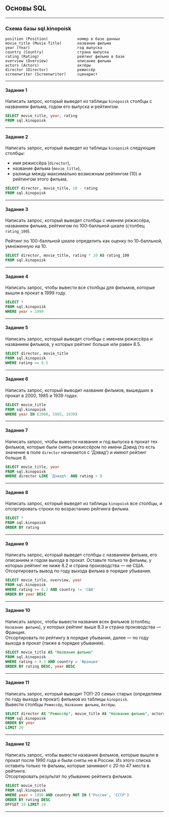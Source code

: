 ## Основы SQL ##

----

### Схема базы sql.kinopoisk ###

    position (Position)             номер в базе данных
    movie_title (Movie Title)       название фильма
    year (Year)                     год выпуска
    country (Country)               страна выпуска
    rating (Rating)                 рейтинг фильма в базе
    overview (Overview)             описание фильма
    actors (Actors)                 актёры
    director (Director)             режиссёр
    screenwriter (Screenwriter)     сценарист

----

#### **Задание 1** ####

Написать запрос, который выведет из таблицы `kinopoisk` столбцы с названием
фильма, годом его выпуска и рейтингом.

```sql
SELECT movie_title, year, rating
FROM sql.kinopoisk
```

----

#### **Задание 2** ####

Написать запрос, который выведет из таблицы `kinopoisk` следующие столбцы:

- имя режиссёра (`director`),
- название фильма (`movie_title`),
- разница между максимально возможным рейтингом (10) и рейтингом этого фильма.

```sql
SELECT director, movie_title, 10 - rating
FROM sql.kinopoisk
```

----

#### **Задание 3** ####

Написать запрос, который выведет столбцы с именем режиссёра, названием фильма,
рейтингом по 100-балльной шкале (столбец `rating_100`).

Рейтинг по 100-балльной шкале определить как оценку по 10-балльной, умноженную
на 10.

```sql
SELECT director, movie_title, rating * 10 AS rating_100
FROM sql.kinopoisk
```

----

#### **Задание 4** ####

Написать запрос, чтобы вывести все столбцы для фильмов, которые вышли в прокат в
1999 году.

```sql
SELECT *
FROM sql.kinopoisk
WHERE year = 1999
```

----

#### **Задание 5** ####

Написать запрос, который выведет столбцы с именем режиссёра и названием фильмов,
у которых рейтинг больше или равен 8.5.

```sql
SELECT director, movie_title
FROM sql.kinopoisk
WHERE rating >= 8.5
```

----

#### **Задание 6** ####

Написать запрос, который выводит названия фильмов, вышедших в прокат в 2000,
1985 и 1939 годах.

```sql
SELECT movie_title
FROM sql.kinopoisk
WHERE year IN (2000, 1985, 1939)
```

----

#### **Задание 7** ####

Написать запрос, чтобы вывести название и год выпуска в прокат тех фильмов,
которые были сняты режиссёром по имени Дэвид (то есть значение в поле `director`
начинается с 'Дэвид') и имеют рейтинг больше 8.

```sql
SELECT movie_title, year
FROM sql.kinopoisk
WHERE director LIKE 'Дэвид%' AND rating > 8
```

----

#### **Задание 8** ####

Написать запрос, который выведет из таблицы `kinopoisk` все столбцы, и
отсортировать строки по возрастанию рейтинга фильма.

```sql
SELECT *
FROM sql.kinopoisk
ORDER BY rating
```

----

#### **Задание 9** ####

Написать запрос, который выведет столбцы с названием фильма, его описанием и
годом выхода в прокат. Оставьте только те фильмы, у которых рейтинг не ниже 8.2
и страна производства&nbsp;&mdash; не США.    
Отсортировать вывод по году выхода фильма в порядке убывания.

```sql
SELECT movie_title, overview, year
FROM sql.kinopoisk
WHERE rating >= 8.2 AND country != 'США'
ORDER BY year DESC
```

----

#### **Задание 10** ####

Написать запрос, чтобы вывести названия всех фильмов (столбец `Название фильма`),
у которых рейтинг выше 8.3 и страна производства&nbsp;&mdash; Франция.    
Отсортировать по рейтингу в порядке убывания, далее&nbsp;&mdash; по году выхода
в прокат (также в порядке убывания).

```sql
SELECT movie_title AS "Название фильма"
FROM sql.kinopoisk
WHERE rating > 8.3 AND country = 'Франция'
ORDER BY rating DESC, year DESC
```

----

#### **Задание 11** ####

Написать запрос, который выводит ТОП-20 самых старых (определяем по году выхода
в прокат) фильмов из таблицы `kinopoisk`.    
Вывести столбцы `Режиссёр`, `Название фильма`, `Актёры`.

```sql
SELECT director AS "Режиссёр", movie_title AS "Название фильма", actors AS "Актёры"
FROM sql.kinopoisk
ORDER BY year
LIMIT 20
```

----

#### **Задание 12** ####

Написать запрос, чтобы вывести названия фильмов, которые вышли в прокат после
1990 года и были сняты не в России. Из этого списка оставить только те фильмы,
которые занимают с 20 по 47 места в рейтинге.    
Отсортировать результат по убыванию рейтинга фильмов.

```sql
SELECT movie_title
FROM sql.kinopoisk
WHERE year > 1990 AND country NOT IN ('Россия', 'СССР')
ORDER BY rating DESC
OFFSET 19 LIMIT 28
```

----
